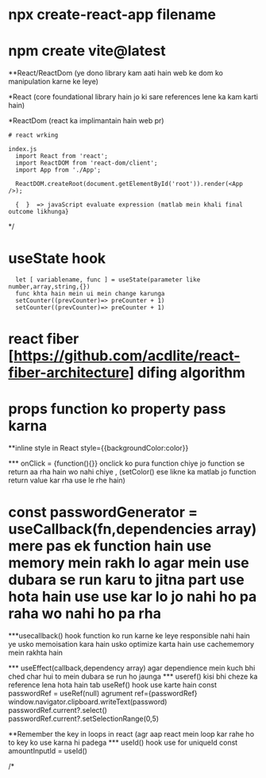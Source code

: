 # npx create-react-app filename

# npm create vite@latest

**React/ReactDom (ye dono library kam aati hain web ke dom ko manipulation karne ke leye)

*React (core foundational library hain jo ki sare references lene ka kam karti hain)

*ReactDom (react ka implimantain hain web pr)

    # react wrking
    
    index.js
      import React from 'react';
      import ReactDOM from 'react-dom/client';
      import App from './App';

      ReactDOM.createRoot(document.getElementById('root')).render(<App />);

      {  }  => javaScript evaluate expression (matlab mein khali final outcome likhunga}


*/

# useState hook

      let [ variablename, func ] = useState(parameter like number,array,string,{})
      func khta hain mein ui mein change karunga
      setCounter((prevCounter)=> preCounter + 1)
      setCounter((prevCounter)=> preCounter + 1)

# react fiber [https://github.com/acdlite/react-fiber-architecture] difing algorithm

# props function ko property pass karna

**inline style in React style={{backgroundColor:color}}

*** onClick = {function(){}}  onclick ko pura function chiye jo function se return aa rha hain wo nahi chiye ,  (setColor() ese likne ka matlab jo function return value kar rha use le rhe hain)

# const passwordGenerator = useCallback(fn,dependencies array)  mere pas ek function hain use memory mein rakh lo agar mein use dubara se run karu to jitna part use hota hain use use kar lo jo nahi ho pa raha wo nahi ho pa rha

***usecallback() hook function ko run karne ke leye responsible nahi hain ye usko memoisation kara hain usko optimize karta hain use cachememory mein rakhta hain

*** useEffect(callback,dependency array)  agar dependience mein kuch bhi ched char hui to mein dubara se run ho jaunga
*** useref() kisi bhi cheze ka reference lena hota hain tab useRef() hook use karte hain
const passwordRef = useRef(null)
agrument ref={passwordRef}
window.navigator.clipboard.writeText(password)
passwordRef.current?.select()
passwordRef.current?.setSelectionRange(0,5)


**Remember the key in loops in react (agr aap react mein loop kar rahe ho to key ko use karna hi padega
*** useId() hook use for uniqueId
const amountInputId = useId()

/*

